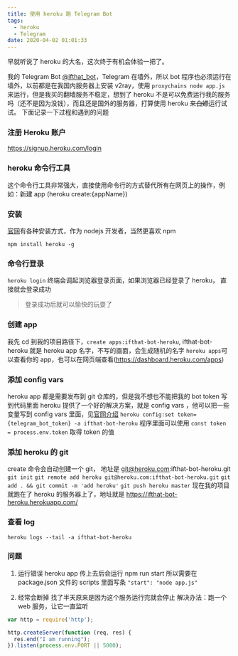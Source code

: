 ```yaml
---
title: 使用 heroku 跑 Telegram Bot
tags:
  - heroku
  - Telegram
date: 2020-04-02 01:01:33
---
```


早就听说了 heroku 的大名，这次终于有机会体验一把了。

我的 Telegram Bot [@ifthat_bot](https://t.me/ifthat_bot)，Telegram 在墙外，所以 bot 程序也必须运行在墙外，以前都是在我国内服务器上安装 v2ray，使用 `proxychains node app.js` 来运行，但是我买的翻墙服务不稳定，想到了 heroku 不是可以免费运行我的服务吗（还不是因为没钱），而且还是国外的服务器，打算使用 heroku 来~~白嫖~~运行试试。
下面记录一下过程和遇到的问题

### 注册 Heroku 账户

https://signup.heroku.com/login

### heroku 命令行工具
这个命令行工具非常强大，直接使用命令行的方式替代所有在网页上的操作，例如：新建 app (heroku create:{appName})

### 安装
[官网](https://devcenter.heroku.com/articles/heroku-cli)有各种安装方式，作为 nodejs 开发者，当然更喜欢 npm

`npm install heroku -g`

### 命令行登录
`heroku login`
终端会调起浏览器登录页面，如果浏览器已经登录了 heroku， 直接就会登录成功
> 登录成功后就可以愉快的玩耍了

### 创建 app
我先 cd 到我的项目路径下，`create apps:ifthat-bot-heroku`, ifthat-bot-heroku 就是 heroku app 名字，不写的画面，会生成随机的名字
`heroku apps`可以查看你的 app，也可以在网页端查看(https://dashboard.heroku.com/apps)

### 添加 config vars
heroku app 都是需要发布到 git 仓库的，但是我不想也不能把我的 bot token 写到代码里面
heroku 提供了一个好的解决方案，就是 config vars ，他可以把一些变量写到 config vars 里面，见[官网介绍](https://devcenter.heroku.com/articles/config-vars)
`heroku config:set token={telegram_bot_token} -a ifthat-bot-heroku`
程序里面可以使用 `const token = process.env.token` 取得 token 的值

### 添加 heroku 的 git
create 命令会自动创建一个 git， 地址是 git@heroku.com:ifthat-bot-heroku.git
`git init`
`git remote add heroku git@heroku.com:ifthat-bot-heroku.git`
`git add . && git commit -m 'add heroku'`
`git push heroku master`
现在我的项目就跑在了 heroku 的服务器上了，地址就是 https://ifthat-bot-heroku.herokuapp.com/

### 查看 log
`heroku logs --tail -a ifthat-bot-heroku`

### 问题
1. 运行错误
heroku app 传上去后会运行 npm run start 
所以需要在 package.json 文件的 scripts 里面写条 `"start": "node app.js"`

2. 经常会断掉
找了半天原来是因为这个服务运行完就会停止
解决办法：跑一个 web 服务，让它一直监听
``` javascript
var http = require('http');

http.createServer(function (req, res) {
  res.end("I am running");
}).listen(process.env.PORT || 5000);
```